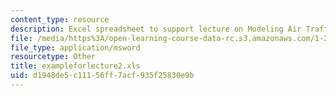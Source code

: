 ```yaml
---
content_type: resource
description: Excel spreadsheet to support lecture on Modeling Air Traffic Flows.
file: /media/https%3A/open-learning-course-data-rc.s3.amazonaws.com/1-225j-transportation-flow-systems-fall-2002/d1948de5c11156ff7acf935f25830e9b_exampleforlecture2.xls
file_type: application/msword
resourcetype: Other
title: exampleforlecture2.xls
uid: d1948de5-c111-56ff-7acf-935f25830e9b
---
```

